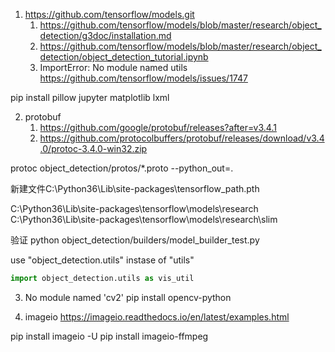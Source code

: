 

1. https://github.com/tensorflow/models.git
    1. https://github.com/tensorflow/models/blob/master/research/object_detection/g3doc/installation.md
    2. https://github.com/tensorflow/models/blob/master/research/object_detection/object_detection_tutorial.ipynb
    3. ImportError: No module named utils https://github.com/tensorflow/models/issues/1747

pip install pillow  jupyter  matplotlib  lxml

2. protobuf
    1. https://github.com/google/protobuf/releases?after=v3.4.1
    2. https://github.com/protocolbuffers/protobuf/releases/download/v3.4.0/protoc-3.4.0-win32.zip

protoc object_detection/protos/*.proto --python_out=.

新建文件C:\Python36\Lib\site-packages\tensorflow_path.pth

C:\Python36\Lib\site-packages\tensorflow\models\research
C:\Python36\Lib\site-packages\tensorflow\models\research\slim

验证
python object_detection/builders/model_builder_test.py

use "object_detection.utils" instase of "utils"

```py
import object_detection.utils as vis_util
```

3. No module named 'cv2'
pip install opencv-python


4. imageio
https://imageio.readthedocs.io/en/latest/examples.html

pip install imageio -U
pip install imageio-ffmpeg
